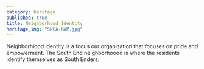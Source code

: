 ```yaml
---
category: heritage
published: true
title: Neighborhood Identity
heritage_img: "SNCA-MAP.jpg"
---
```


Neighborhiood identity is a focus our organization that focuses on pride and empowerment. The South End neighborhoood is where the residents identify themselves as South Enders.
